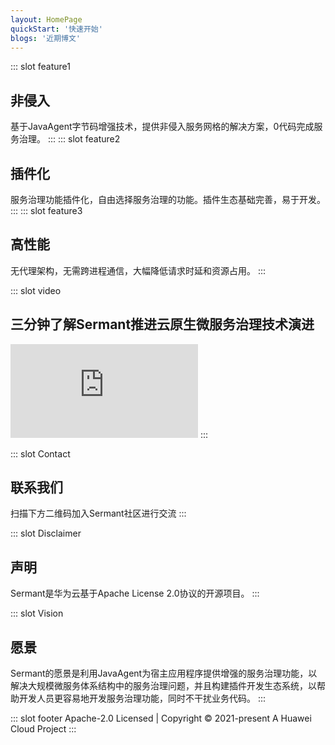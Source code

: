 ```yaml
---
layout: HomePage
quickStart: '快速开始'
blogs: '近期博文'
---
```

::: slot feature1
## 非侵入
基于JavaAgent字节码增强技术，提供非侵入服务网格的解决方案，0代码完成服务治理。
:::
::: slot feature2
## 插件化
服务治理功能插件化，自由选择服务治理的功能。插件生态基础完善，易于开发。
::: 
::: slot feature3
## 高性能
无代理架构，无需跨进程通信，大幅降低请求时延和资源占用。
:::

::: slot video
## 三分钟了解Sermant推进云原生微服务治理技术演进
<iframe src="https:////player.bilibili.com/player.html?aid=529220274&bvid=BV1Uu411s7gf&cid=1146652666&page=1" 
scrolling="yes" border="0" frameborder="no" framespacing="0" allowfullscreen="true" id="sermant-video"> </iframe>
:::

::: slot Contact
## 联系我们
扫描下方二维码加入Sermant社区进行交流
:::

::: slot Disclaimer
## 声明
Sermant是华为云基于Apache License 2.0协议的开源项目。
:::

::: slot Vision
## 愿景
Sermant的愿景是利用JavaAgent为宿主应用程序提供增强的服务治理功能，以解决大规模微服务体系结构中的服务治理问题，并且构建插件开发生态系统，以帮助开发人员更容易地开发服务治理功能，同时不干扰业务代码。
:::

::: slot footer
Apache-2.0 Licensed | Copyright © 2021-present A Huawei Cloud Project
:::